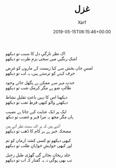 ﻿---
id: 188
title: غزل
date: 2019-05-15T06:15:46+00:00
author: Xarf
layout: post
guid: https://chashm-e-afreen.000webhostapp.com/?p=188
permalink: /2019/05/188
image: 'https://res.cloudinary.com/dm7h7e8xj/image/upload/c_fill,h_399,w_760/v1501268554/sunrise_ttb9nk.jpg'
category: 'Ghazaliyat'
---
<span style="font-family: Mehr;">اک نظر تازگیِ دل کا سبب تو دیکھو</span>  
<span style="font-family: Mehr;">اشکِ رنگیں میں سجی بزمِ طرب تو دیکھو</span>

<span style="font-family: Mehr;">لمسِ جاں بخش سے کیا زیست کے ماروں کو غرض</span>  
<span style="font-family: Mehr;">حرف کہنے کو ترستے ہیں، یہ لب تو دیکھو</span>

<span style="font-family: Mehr;">حدتِ مہر سے ممکن ہے پگھل جائے وجود</span>  
<span style="font-family: Mehr;">طالبِ ضو ہے مگر کرمکِ شب تو دیکھو</span>

<span style="font-family: Mehr;">دیکھنا اس کا نہیں باعثِ تقلیلِ نشاط</span>  
<span style="font-family: Mehr;">دیکھنے والو کبھی فرطِ تعب تو دیکھو</span>

<span style="font-family: Mehr;">ایک پر ایک عنایت کیے جاتا ہے نصیب</span>  
<span style="font-family: Mehr;">ہاں مگر مجھ پہ مرا قہر و غضب تو دیکھ</span>

<span style="font-family: Mehr;">آئنے ہیں کہ ہر اک سمت نظر آتے ہیں</span>  
<span style="font-family: Mehr;">مضحکہ خیز ہے ہر کام کا ڈھب تو دیکھو</span>

<span style="font-family: Mehr;">کبھی دیکھو تو کسی کشتۂ ارمان کو تم</span>  
<span style="font-family: Mehr;">اور کبھی خواہشِ خواہانِ طلب تو دیکھو</span>

<span style="font-family: Mehr;">جلد ریحان بجائے گی گھڑی طبلِ رحیل</span>  
<span style="font-family: Mehr;">تب بھی ہوگی نہ یہ گفتار کہ اب تو دیکھو</span>